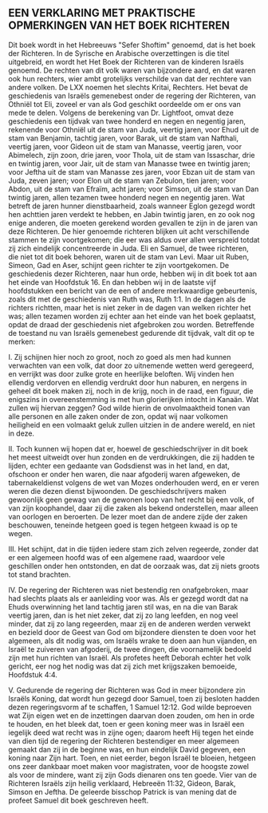 ## EEN VERKLARING MET PRAKTISCHE OPMERKINGEN VAN HET BOEK RICHTEREN

Dit boek wordt in het Hebreeuws "Sefer Shoftim" genoemd, dat is het boek der Richteren. In de Syrische en Arabische overzettingen is die titel uitgebreid, en wordt het Het Boek der Richteren van de kinderen Israëls genoemd. De rechten van dit volk waren van bijzondere aard, en dat waren ook hun rechters, wier ambt grotelijks verschilde van dat der rechtere van andere volken. De LXX noemen het slechts Kritai, Rechters. Het bevat de geschiedenis van Israëls gemenebest onder de regering der Richteren, van Othniël tot Eli, zoveel er van als God geschikt oordeelde om er ons van mede te delen. 
Volgens de berekening van Dr. Lightfoot, omvat deze geschiedenis een tijdvak van twee honderd en negen en negentig jaren, rekenende voor Othniël uit de stam van Juda, veertig jaren, voor Ehud uit de stam van Benjamin, tachtig jaren, voor Barak, uit de stam van Nafthali, veertig jaren, voor Gideon uit de stam van Manasse, veertig jaren, voor Abimelech, zijn zoon, drie jaren, voor Thola, uit de stam van Issaschar, drie en twintig jaren, voor Jair, uit de stam van Manasse twee en twintig jaren; voor Jeftha uit de stam van Manasse zes jaren, voor Ebzan uit de stam van Juda, zeven jaren; voor Elon uit de stam van Zebulon, tien jaren; voor Abdon, uit de stam van Efraïm, acht jaren; voor Simson, uit de stam van Dan twintig jaren, allen tezamen twee honderd negen en negentig jaren. Wat betreft de jaren hunner dienstbaarheid, zoals wanneer Eglon gezegd wordt hen achttien jaren verdekt te hebben, en Jabin twintig jaren, en zo ook nog enige anderen, die moeten gerekend worden gevallen te zijn in de jaren van deze Richteren. De hier genoemde richteren blijken uit acht verschillende stammen te zijn voortgekomen; die eer was aldus over allen verspreid totdat zij zich eindelijk concentreerde in Juda. Eli en Samuel, de twee richteren, die niet tot dit boek behoren, waren uit de stam van Levi. Maar uit Ruben, Simeon, Gad en Aser, schijnt geen richter te zijn voortgekomen. De geschiedenis dezer Richteren, naar hun orde, hebben wij in dit boek tot aan het einde van Hoofdstuk 16. En dan hebben wij in de laatste vijf hoofdstukken een bericht van de een of andere merkwaardige gebeurtenis, zoals dit met de geschiedenis van Ruth was, Ruth 1:1. In de dagen als de richters richtten, maar het is niet zeker in de dagen van welken richter het was; allen tezamen worden zij echter aan het einde van het boek geplaatst, opdat de draad der geschiedenis niet afgebroken zou worden. Betreffende de toestand nu van Israëls gemenebest gedurende dit tijdvak, valt dit op te merken:

I. Zij schijnen hier noch zo groot, noch zo goed als men had kunnen verwachten van een volk, dat door zo uitnemende wetten werd geregeerd, en verrijkt was door zulke grote en heerlijke beloften. Wij vinden hen ellendig verdorven en ellendig verdrukt door hun naburen, en nergens in geheel dit boek maken zij, noch in de krijg, noch in de raad, een figuur, die enigszins in overeenstemming is met hun glorierijken intocht in Kanaän. Wat zullen wij hiervan zeggen? God wilde hierin de onvolmaaktheid tonen van alle personen en alle zaken onder de zon, opdat wij naar volkomen heiligheid en een volmaakt geluk zullen uitzien in de andere wereld, en niet in deze. 

II. Toch kunnen wij hopen dat er, hoewel de geschiedschrijver in dit boek het meest uitweidt over hun zonden en de verdrukkingen, die zij hadden te lijden, echter een gedaante van Godsdienst was in het land, en dat, ofschoon er onder hen waren, die naar afgoderij waren afgeweken, de tabernakeldienst volgens de wet van Mozes onderhouden werd, en er veren weren die dezen dienst bijwoonden. De geschiedschrijvers maken gewoonlijk geen gewag van de gewonen loop van het recht bij een volk, of van zijn koophandel, daar zij die zaken als bekend onderstellen, maar alleen van oorlogen en beroerten. De lezer moet dan de andere zijde der zaken beschouwen, teneinde hetgeen goed is tegen hetgeen kwaad is op te wegen. 

III. Het schijnt, dat in die tijden iedere stam zich zelven regeerde, zonder dat er een algemeen hoofd was of een algemene raad, waardoor vele geschillen onder hen ontstonden, en dat de oorzaak was, dat zij niets groots tot stand brachten. 

IV. De regering der Richteren was niet bestendig ren onafgebroken, maar had slechts plaats als er aanleiding voor was. Als er gezegd wordt dat na Ehuds overwinning het land tachtig jaren stil was, en na die van Barak veertig jaren, dan is het niet zeker, dat zij zo lang leefden, en nog veel minder, dat zij zo lang regeerden, maar zij en de anderen werden verwekt en bezield door de Geest van God om bijzondere diensten te doen voor het algemeen, als dit nodig was, om Israëls wrake te doen aan hun vijanden, en Israël te zuiveren van afgoderij, de twee dingen, die voornamelijk bedoeld zijn met hun richten van Israël. Als profetes heeft Deborah echter het volk gericht, eer nog het nodig was dat zij zich met krijgszaken bemoeide, Hoofdstuk 4:4. 

V. Gedurende de regering der Richteren was God in meer bijzondere zin Israëls Koning, dat wordt hun gezegd door Samuel, toen zij besloten hadden dezen regeringsvorm af te schaffen, 1 Samuel 12:12. God wilde beproeven wat Zijn eigen wet en de inzettingen daarvan doen zouden, om hen in orde te houden, en het bleek dat, toen er geen koning meer was in Israël een iegelijk deed wat recht was in zijne ogen; daarom heeft Hij tegen het einde van dien tijd de regering der Richteren bestendiger en meer algemeen gemaakt dan zij in de beginne was, en hun eindelijk David gegeven, een koning naar Zijn hart. Toen, en niet eerder, begon Israël te bloeien, hetgeen ons zeer dankbaar moet maken voor magistraten, voor de hoogste zowel als voor de mindere, want zij zijn Gods dienaren ons ten goede. Vier van de Richteren Israëls zijn heilig verklaard, Hebreeën 11:32, Gideon, Barak, Simson en Jeftha. De geleerde bisschop Patrick is van mening dat de profeet Samuel dit boek geschreven heeft. 

 
